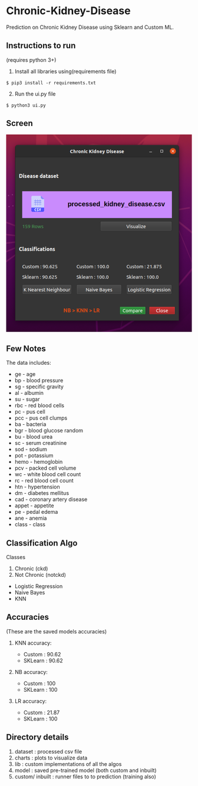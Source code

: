 # Chronic-Kidney-Disease
Prediction on Chronic Kidney Disease using Sklearn and Custom ML.

## Instructions to run
(requires python 3+)
1. Install all libraries using(requirements file)
```
$ pip3 install -r requirements.txt
```
2. Run the ui.py file
```
$ python3 ui.py
```

## Screen

![screen](https://github.com/AP-Atul/Chronic-Kidney-Disease/blob/master/charts/window.png)

## Few Notes
The data includes:

* ge - age
* bp - blood pressure
* sg - specific gravity
* al - albumin
* su - sugar
* rbc - red blood cells
* pc - pus cell
* pcc - pus cell clumps
* ba - bacteria
* bgr - blood glucose random
* bu - blood urea
* sc - serum creatinine
* sod - sodium
* pot - potassium
* hemo - hemoglobin
* pcv - packed cell volume
* wc - white blood cell count
* rc - red blood cell count
* htn - hypertension
* dm - diabetes mellitus
* cad - coronary artery disease
* appet - appetite
* pe - pedal edema
* ane - anemia
* class - class

## Classification Algo
Classes 
1. Chronic (ckd)
2. Not Chronic (notckd)

 * Logistic Regression
 * Naive Bayes
 * KNN

## Accuracies

(These are the saved models accuracies)
1. KNN accuracy: 
    * Custom : 90.62
    * SKLearn : 90.62

2. NB accuracy:
    * Custom : 100
    * SKLearn : 100

3. LR accuracy:
    * Custom : 21.87
    * SKLearn : 100

## Directory details
1. dataset : processed csv file
2. charts : plots to visualize data
3. lib : custom implementations of all the algos
4. model : saved pre-trained model (both custom and inbuilt)
5. custom/ inbuilt : runner files to to prediction (training also)